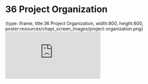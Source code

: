 # 36 Project Organization
 
{type: iframe, title:36 Project Organization, width:800, height:600, poster:resources/chapt_screen_images/project-organization.png}
![](https://datatrail-jhu.github.io/DataTrail/no_toc/project-organization.html)
 

 
